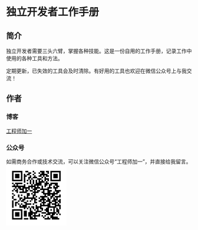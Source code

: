 # 独立开发者工作手册

## 简介

独立开发者需要三头六臂，掌握各种技能。这是一份自用的工作手册，记录工作中使用的各种工具和方法。

定期更新，已失效的工具会及时清除。有好用的工具也欢迎在微信公众号上与我交流！

## 作者

### 博客

[工程师加一](https://blog.oonne.com)

### 公众号

如需商务合作或技术交流，可以关注微信公众号“工程师加一”，并直接给我留言。
![微信二维码](img/wx.png)
